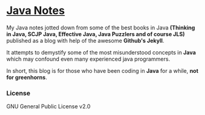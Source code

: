 # [Java Notes](http://java.ramswaroop.me)

My Java notes jotted down from some of the best books in Java __(Thinking in Java, SCJP Java,
Effective Java, Java Puzzlers and of course JLS)__ published as a blog with help of the awesome
__Github's Jekyll__.

It attempts to demystify some of the most misunderstood concepts in **Java** which may confound
even many experienced java programmers.

In short, this blog is for those who have been coding in **Java** for a while, **not for greenhorns**.

### License
GNU General Public License v2.0
